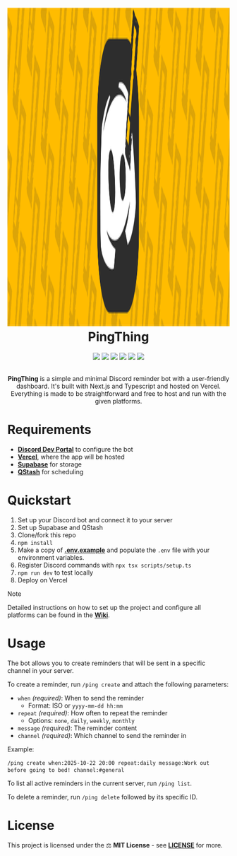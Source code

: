 <h1 align="center">
    <br>
    <img width="3301" height="721" alt="PingThing" src="https://github.com/v0idsh/pingthing/blob/main/app/banner&icon@3x.png">
    <br>
    <b>PingThing</b>
    <br>
</h1>
<div align="center">
    <img src="https://img.shields.io/badge/TypeScript-3178C6?logo=typescript&logoColor=%233178C6&labelColor=white&color=%233178C6">
    <img src="https://img.shields.io/badge/Next.js-black?logo=nextdotjs&logoColor=%23000000&labelColor=white&color=%23000000">
    <img src="https://img.shields.io/badge/Vercel-black?logo=vercel&logoColor=%23000000&labelColor=white&color=%23000000">
    <img src="https://img.shields.io/badge/Supabase-black?logo=supabase&logoColor=%233FCF8E&labelColor=grey&color=grey">
    <img src="https://img.shields.io/badge/QStash-black?logo=upstash&logoColor=%2300E9A3&labelColor=grey&color=grey">
    <img src="https://img.shields.io/badge/Discord-black?logo=discord&logoColor=white&labelColor=%235865F2&color=%235865F2">
</div>
<br>
<p align="center"><b>PingThing</b> is a simple and minimal Discord reminder bot with a user-friendly dashboard. It's built with Next.js and Typescript and hosted on Vercel. Everything is made to be straightforward and free to host and run with the given platforms.</p>

# Requirements

* [**Discord Dev Portal**](https://discord.com/developers/applications) to configure the bot
* [**Vercel**](https://vercel.com/), where the app will be hosted
* [**Supabase**](https://supabase.com/) for storage
* [**QStash**](https://console.upstash.com/qstash) for scheduling

# Quickstart

1. Set up your Discord bot and connect it to your server
2. Set up Supabase and QStash
3. Clone/fork this repo
4. `npm install`
5. Make a copy of [**.env.example**](https://github.com/v0idsh/pingthing/blob/main/.env.example) and populate the `.env` file with your environment variables.
6. Register Discord commands with `npx tsx scripts/setup.ts`
7. `npm run dev` to test locally
8. Deploy on Vercel

> [!NOTE]
> Detailed instructions on how to set up the project and configure all platforms can be found in the [**Wiki**](https://github.com/v0idsh/pingthing/wiki/).


# Usage

The bot allows you to create reminders that will be sent in a specific channel in your server.

To create a reminder, run `/ping create` and attach the following parameters:

- `when` *(required)*: When to send the reminder
    - Format: ISO or `yyyy-mm-dd hh:mm`
- `repeat` *(required)*: How often to repeat the reminder
    - Options: `none`, `daily`, `weekly`, `monthly`
- `message` *(required)*: The reminder content
- `channel` *(required)*: Which channel to send the reminder in

Example:
```
/ping create when:2025-10-22 20:00 repeat:daily message:Work out before going to bed! channel:#general
```

To list all active reminders in the current server, run `/ping list`.

To delete a reminder, run `/ping delete` followed by its specific ID.

# License

This project is licensed under the ⚖ **MIT License** - see [**LICENSE**](https://github.com/v0idsh/pingthing/blob/main/LICENSE) for more.

